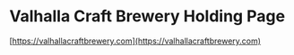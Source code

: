 # Valhalla Craft Brewery Holding Page

[https://valhallacraftbrewery.com](https://valhallacraftbrewery.com)